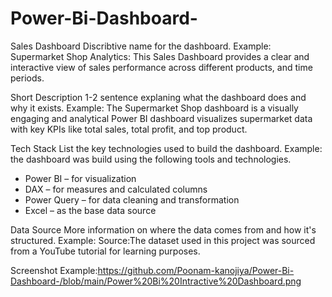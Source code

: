 # Power-Bi-Dashboard-
Sales Dashboard
Discribtive name for the dashboard.
Example:
Supermarket Shop Analytics: This Sales Dashboard provides a clear and interactive view of sales performance across different products, and time periods.

Short Description
1-2 sentence explaning what the dashboard does and why it exists.
Example:
The Supermarket Shop dashboard is a visually engaging and analytical Power BI dashboard visualizes supermarket data with key KPIs like total sales, total profit, and top product.

Tech Stack
List the key technologies used to build the dashboard.
Example:
the dashboard was build using the following tools and technologies.
* Power BI – for visualization
* DAX – for measures and calculated columns
* Power Query – for data cleaning and transformation
* Excel – as the base data source

Data Source
More information on where the data comes from and how it's structured.
Example:
Source:The dataset used in this project was sourced from a YouTube tutorial for learning purposes.

Screenshot
Example:https://github.com/Poonam-kanojiya/Power-Bi-Dashboard-/blob/main/Power%20Bi%20Intractive%20Dashboard.png

